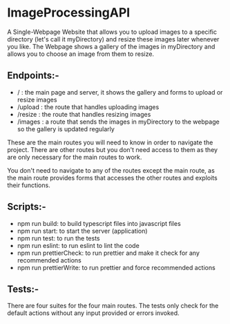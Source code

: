 # ImageProcessingAPI
A Single-Webpage Website that allows you to upload images to a specific directory (let's call it myDirectory)
and resize these images later whenever you like. 
The Webpage shows a gallery of the images in myDirectory and allows you to choose an image from them to resize.

## Endpoints:-

- / : the main page and server, it shows the gallery and forms to upload or resize images
- /upload : the route that handles uploading images
- /resize : the route that handles resizing images
- /images : a route that sends the images in myDirectory to the webpage so the gallery is updated regularly

These are the main routes you will need to know in order to navigate the project.
There are other routes but you don't need access to them as they are only necessary for the main routes to work.

You don't need to navigate to any of the routes except the main route, as the main route provides forms that accesses the other routes and exploits their functions.

## Scripts:-
- npm run build: to build typescript files into javascript files
- npm run start: to start the server (application)
- npm run test: to run the tests
- npm run eslint: to run eslint to lint the code
- npm run prettierCheck: to run prettier and make it check for any recommended actions
- npm run prettierWrite: to run prettier and force recommended actions

## Tests:- 
There are four suites for the four main routes.
The tests only check for the default actions without any input provided or errors invoked.

